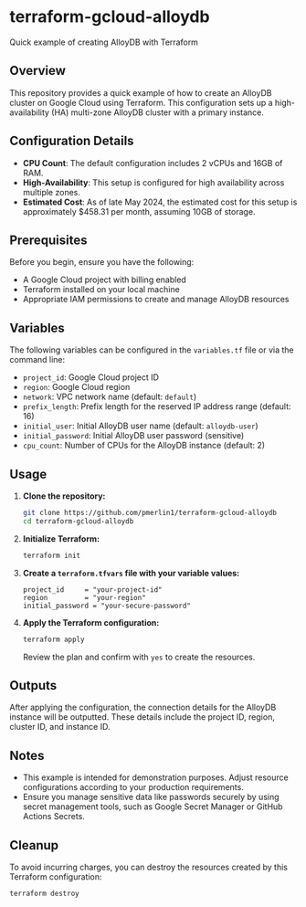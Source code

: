 # terraform-gcloud-alloydb
Quick example of creating AlloyDB with Terraform

## Overview
This repository provides a quick example of how to create an AlloyDB cluster on Google Cloud using Terraform. This configuration sets up a high-availability (HA) multi-zone AlloyDB cluster with a primary instance.

## Configuration Details
- **CPU Count**: The default configuration includes 2 vCPUs and 16GB of RAM.
- **High-Availability**: This setup is configured for high availability across multiple zones.
- **Estimated Cost**: As of late May 2024, the estimated cost for this setup is approximately $458.31 per month, assuming 10GB of storage.

## Prerequisites
Before you begin, ensure you have the following:
- A Google Cloud project with billing enabled
- Terraform installed on your local machine
- Appropriate IAM permissions to create and manage AlloyDB resources

## Variables
The following variables can be configured in the `variables.tf` file or via the command line:

- `project_id`: Google Cloud project ID
- `region`: Google Cloud region
- `network`: VPC network name (default: `default`)
- `prefix_length`: Prefix length for the reserved IP address range (default: 16)
- `initial_user`: Initial AlloyDB user name (default: `alloydb-user`)
- `initial_password`: Initial AlloyDB user password (sensitive)
- `cpu_count`: Number of CPUs for the AlloyDB instance (default: 2)

## Usage

1. **Clone the repository:**
    ```bash
    git clone https://github.com/pmerlin1/terraform-gcloud-alloydb
    cd terraform-gcloud-alloydb
    ```

2. **Initialize Terraform:**
    ```bash
    terraform init
    ```

3. **Create a `terraform.tfvars` file with your variable values:**
    ```hcl
    project_id     = "your-project-id"
    region         = "your-region"
    initial_password = "your-secure-password"
    ```

4. **Apply the Terraform configuration:**
    ```bash
    terraform apply
    ```
   Review the plan and confirm with `yes` to create the resources.

## Outputs
After applying the configuration, the connection details for the AlloyDB instance will be outputted. These details include the project ID, region, cluster ID, and instance ID.

## Notes
- This example is intended for demonstration purposes. Adjust resource configurations according to your production requirements.
- Ensure you manage sensitive data like passwords securely by using secret management tools, such as Google Secret Manager or GitHub Actions Secrets.

## Cleanup
To avoid incurring charges, you can destroy the resources created by this Terraform configuration:
```bash
terraform destroy
